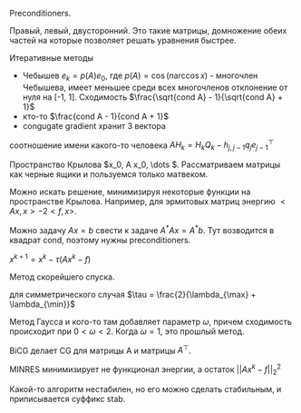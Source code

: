 Preconditioners.

Правый, левый, двусторонний. Это такие матрицы, домножение обеих частей на которые позволяет решать уравнения быстрее.

Итеративные методы
- Чебышев $e_k = p(A) e_0$, где $p(A) = \cos (n \arccos x)$ - многочлен Чебышева, имеет меньшее среди всех многочленов отклонение от нуля на [-1, 1]. Сходимость $\frac{\sqrt{cond A} - 1}{\sqrt{cond A} + 1}$
- кто-то $\frac{cond A - 1}{cond A + 1}$
- congugate gradient хранит 3 вектора
	
соотношение имени какого-то человека $A H_k = H_k Q_k - h_{j, j - 1}q_{j} e^{\top}_{j - 1}$

Пространство Крылова $x_0, A x_0, \dots $. Рассматриваем матрицы как черные ящики и пользуемся только матвеком. 

Можно искать решение, минимизируя некоторые функции на пространстве Крылова. Например, для эрмитовых матриц энергию $<Ax, x> - 2<f, x>$.

Можно задачу $Ax = b$ свести к задаче $A^* A x = A^* b$. Тут возводится в квадрат cond, поэтому нужны preconditioners.

$x^{k + 1} = x^k - \tau(Ax^k - f)$

Метод скорейшего спуска. 

для симметрического случая $\tau = \frac{2}{\lambda_{\max} + \lambda_{\min}}$

Метод Гаусса и кого-то там добавляет параметр $\omega$, причем сходимость происходит при $0 < \omega < 2$. Когда $\omega = 1$, это прошлый метод.

BiCG делает CG для матрицы A и матрицы $A^{\top}$.

MINRES минимизирует не функционал энергии, а остаток $||Ax^k - f||_2^2$

Какой-то алгоритм нестабилен, но его можно сделать стабильным, и приписывается суффикс stab.